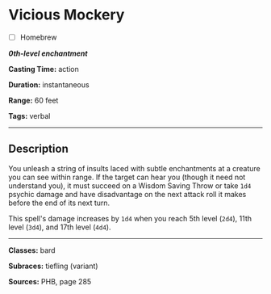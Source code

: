 # Vicious Mockery

- [ ] Homebrew

***0th-level enchantment***

**Casting Time:** action

**Duration:** instantaneous

**Range:** 60 feet

**Tags:** verbal

---

## Description
You unleash a string of insults laced with subtle enchantments at a creature you can see within range.
If the target can hear you (though it need not understand you), it must succeed on a Wisdom Saving Throw or take `1d4` psychic damage and have disadvantage on the next attack roll it makes before the end of its next turn.

This spell's damage increases by `1d4` when you reach 5th level (`2d4`), 11th level (`3d4`), and 17th level (`4d4`).

---

**Classes:** bard

**Subraces:** tiefling (variant)

**Sources:** PHB, page 285
